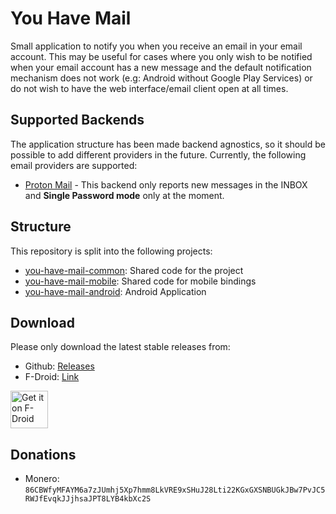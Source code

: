 # You Have Mail

Small application to notify you when you receive an email in your email account. This may be useful for cases where
you only wish to be notified when your email account has a new message and the default notification mechanism 
does not work (e.g: Android without Google Play Services) or do not wish to have the web interface/email client open at
all times.

## Supported Backends

The application structure has been made backend agnostics, so it should be possible to add different providers in the 
future. Currently, the following email providers are supported:

* [Proton Mail](https://mail.proton.me) - This backend only reports new messages in the INBOX and **Single Password mode** only at the moment.

## Structure 

This repository is split into the following projects:

* [you-have-mail-common](you-have-mail-common): Shared code for the project
* [you-have-mail-mobile](you-have-mail-mobile): Shared code for mobile bindings
* [you-have-mail-android](you-have-mail-android): Android Application

## Download

Please only download the latest stable releases from:

* Github: [Releases](https://github.com/LeanderBB/you-have-mail/releases)
* F-Droid: [Link](https://f-droid.org/packages/dev.lbeernaert.youhavemail/)

[<img src="https://f-droid.org/badge/get-it-on.png" alt="Get it on F-Droid" height="60">](https://f-droid.org/packages/dev.lbeernaert.youhavemail/)


## Donations

* Monero: `86CBWfyMFAYM6a7zJUmhj5Xp7hmm8LkVRE9xSHuJ28Lti22KGxGXSNBUGkJBw7PvJC5RWJfEvqkJJjhsaJPT8LYB4kbXc2S`
